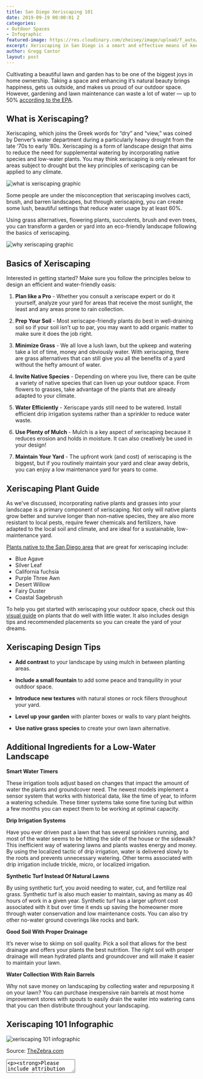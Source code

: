 ```yaml
---
title: San Diego Xeriscaping 101
date: 2019-09-19 00:00:01 Z
categories:
- Outdoor Spaces
- Infographic
featured-image: https://res.cloudinary.com/zheisey/image/upload/f_auto/v1568909196/murray-lampert/misc/san-diego-xeriscaping-101.jpg
excerpt: Xeriscaping in San Diego is a smart and effective means of keeping your lawn and garden looking great while keeping your water usage to a minimum. Remember that droughts don’t have to mean ugly landscaping.
author: Gregg Cantor
layout: post
---
```


Cultivating a beautiful lawn and garden has to be one of the biggest joys in home ownership. Taking a space and enhancing it’s natural beauty brings happiness, gets us outside, and makes us proud of our outdoor space. However, gardening and lawn maintenance can waste a lot of water — up to 50% [according to the EPA](https://www.epa.gov/watersense/statistics-and-facts).

## What is Xeriscaping?

Xeriscaping, which joins the Greek words for “dry” and “view,” was coined by Denver’s water department during a particularly heavy drought from the late ‘70s to early ’80s. Xeriscaping is a form of landscape design that aims to reduce the need for supplemental watering by incorporating native species and low-water plants. You may think xeriscaping is only relevant for areas subject to drought but the key principles of xeriscaping can be applied to any climate.

![what is xeriscaping graphic](https://res.cloudinary.com/zheisey/image/upload/f_auto/v1568908275/murray-lampert/misc/what-is-xeriscaping.png "What is Xeriscaping?")

Some people are under the misconception that xeriscaping involves cacti, brush, and barren landscapes, but through xeriscaping, you can create some lush, beautiful settings that reduce water usage by at least 60%.

Using grass alternatives, flowering plants, succulents, brush and even trees, you can transform a garden or yard into an eco-friendly landscape following the basics of xeriscaping.

![why xeriscaping graphic](https://res.cloudinary.com/zheisey/image/upload/f_auto/v1568908274/murray-lampert/misc/why-xeriscaping.png "Why Xeriscaping?")

## Basics of Xeriscaping

Interested in getting started? Make sure you follow the principles below to design an efficient and water-friendly oasis:

1. **Plan like a Pro** - Whether you consult a xeriscape expert or do it yourself, analyze your yard for areas that receive the most sunlight, the least and any areas prone to rain collection.

2. **Prep Your Soil** - Most xeriscape-friendly plants do best in well-draining soil so if your soil isn’t up to par, you may want to add organic matter to make sure it does the job right.

3. **Minimize Grass** - We all love a lush lawn, but the upkeep and watering take a lot of time, money and obviously water. With xeriscaping, there are grass alternatives that can still give you all the benefits of a yard without the hefty amount of water.

4. **Invite Native Species** - Depending on where you live, there can be quite a variety of native species that can liven up your outdoor space. From flowers to grasses, take advantage of the plants that are already adapted to your climate.

5. **Water Efficiently** - Xeriscape yards still need to be watered. Install efficient drip irrigation systems rather than a sprinkler to reduce water waste.

6. **Use Plenty of Mulch** - Mulch is a key aspect of xeriscaping because it reduces erosion and holds in moisture. It can also creatively be used in your design!

7. **Maintain Your Yard** - The upfront work (and cost) of xeriscaping is the biggest, but if you routinely maintain your yard and clear away debris, you can enjoy a low maintenance yard for years to come.

## Xeriscaping Plant Guide

As we've discussed, incorporating native plants and grasses into your landscape is a primary component of xeriscaping. Not only will native plants grow better and survive longer than non-native species, they are also more resistant to local pests, require fewer chemicals and fertilizers, have adapted to the local soil and climate, and are ideal for a sustainable, low-maintenance yard.

[Plants native to the San Diego area](https://ecomindedsolutions.com/san-diego-planting-guide/) that are great for xeriscaping include:

- Blue Agave
- Silver Leaf
- California fuchsia
- Purple Three Awn
- Desert Willow
- Fairy Duster
- Coastal Sagebrush

To help you get started with xeriscaping your outdoor space, check out this [visual guide](https://www.thezebra.com/xeriscaping/) on plants that do well with little water. It also includes design tips and recommended placements so you can create the yard of your dreams.

## Xeriscaping Design Tips

- **Add contrast** to your landscape by using mulch in between planting areas.

- **Include a small fountain** to add some peace and tranquility in your outdoor space.

- **Introduce new textures** with natural stones or rock fillers throughout your yard.

- **Level up your garden** with planter boxes or walls to vary plant heights.

- **Use native grass species** to create your own lawn alternative.

## Additional Ingredients for a Low-Water Landscape

**Smart Water Timers**

These irrigation tools adjust based on changes that impact the amount of water the plants and groundcover need. The newest models implement a sensor system that works with historical data, like the time of year, to inform a watering schedule. These timer systems take some fine tuning but within a few months you can expect them to be working at optimal capacity.

**Drip Irrigation Systems**

Have you ever driven past a lawn that has several sprinklers running, and most of the water seems to be hitting the side of the house or the sidewalk? This inefficient way of watering lawns and plants wastes energy and money. By using the localized tactic of drip irrigation, water is delivered slowly to the roots and prevents unnecessary watering. Other terms associated with drip irrigation include trickle, micro, or localized irrigation.

**Synthetic Turf Instead Of Natural Lawns**

By using synthetic turf, you avoid needing to water, cut, and fertilize real grass. Synthetic turf is also much easier to maintain, saving as many as 40 hours of work in a given year. Synthetic turf has a larger upfront cost associated with it but over time it ends up saving the homeowner more through water conservation and low maintenance costs. You can also try other no-water ground coverings like rocks and bark.

**Good Soil With Proper Drainage**

It’s never wise to skimp on soil quality. Pick a soil that allows for the best drainage and offers your plants the best nutrition. The right soil with proper drainage will mean hydrated plants and groundcover and will make it easier to maintain your lawn.

**Water Collection With Rain Barrels**

Why not save money on landscaping by collecting water and repurposing it on your lawn? You can purchase inexpensive rain barrels at most home improvement stores with spouts to easily drain the water into watering cans that you can then distribute throughout your landscaping.

## Xeriscaping 101 Infographic

![xeriscaping 101 infographic](https://doubxab0r1mke.cloudfront.net/media/zfront/production/images/xeriscaping-101-IG.width-800.png)

Source: [TheZebra.com](https://www.thezebra.com/)

<textarea><p><strong>Please include attribution to www.thezebra.com with this graphic.</strong><br /><br /><a href='https://www.thezebra.com'><img src='https://doubxab0r1mke.cloudfront.net/media/zfront/production/images/xeriscaping-101-IG.width-800.png' alt='xeriscape-guide' width='800px' border='0' /></a></p></textarea>
